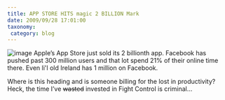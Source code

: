 ```yaml
---
title: APP STORE HITS magic 2 BILLION Mark
date: 2009/09/28 17:01:00
taxonomy: 
 category: blog 
---
```


![image](http://lh4.ggpht.com/_-8eBgLSYyzA/SsDsBkHddoI/AAAAAAAAE8U/_Uh4YnMhFN4/image_thumb%5B10%5D.png?imgmax=800) Apple’s App Store just sold its 2 billionth app. Facebook has pushed past 300 million users and that lot spend 21% of their online time there. Even li'l old Ireland has 1 million on Facebook.

Where is this heading and is someone billing for the lost in productivity? Heck, the time I’ve <strike>wasted</strike> invested in Fight Control is criminal…

